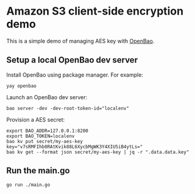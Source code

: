 # Amazon S3 client-side encryption demo

This is a simple demo of managing AES key with [OpenBao][1].


## Setup a local OpenBao dev server

Install OpenBao using package manager. For example:

    yay openbao

Launch an OpenBao dev server:

    bao server -dev -dev-root-token-id="localenv"

Provision a AES secret:

    export BAO_ADDR=127.0.0.1:8200
    export BAO_TOKEN=localenv
    bao kv put secret/my-aes-key key="v7sRMFIhb0RAtKvik08L6XycbMgWK3Y4XIU5iB4ytLs="
    bao kv get --format json secret/my-aes-key | jq -r ".data.data.key"

## Run the main.go

    go run ./main.go

[1]: https://openbao.org/
